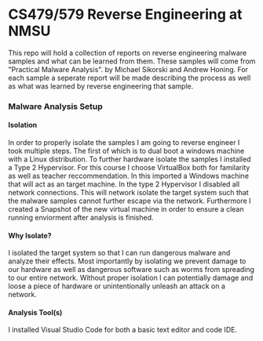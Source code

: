 # CS479/579 Reverse Engineering at NMSU

This repo will hold a collection of reports on reverse engineering malware samples and what can be learned from them. These samples will come from  "Practical Malware Analysis". by Michael Sikorski and Andrew Honing. For each sample a seperate report will be made describing the process as well as what was learned by reverse engineering that sample. 

### Malware Analysis Setup
####  Isolation
In order to properly isolate the samples I am going to reverse engineer I took multiple steps. The first of which is to dual boot a windows machine with a Linux distribution. To further hardware isolate the samples I installed a Type 2 Hypervisor. For this course I choose VirtualBox both for familarity as well as teacher reccommendation. In this imported a Windows machine that will act as an target machine. In the type 2 Hypervisor I disabled all network connections. This will network isolate the target system such that the malware samples cannot further escape via the network. Furthermore I created a Snapshot of the new virtual machine in order to ensure a clean running enviorment after analysis is finished.

#### Why Isolate?
I isolated the target system so that I can run dangerous malware and analyze their effects. Most importantly by isolating we prevent damage to our hardware as well as dangerous software such as worms from spreading to our entire network. Without proper isolation I can potentially damage and loose a piece of hardware or unintentionally unleash an attack on a network. 

#### Analysis Tool(s)

I installed Visual Studio Code for both a basic text editor and code IDE. 
